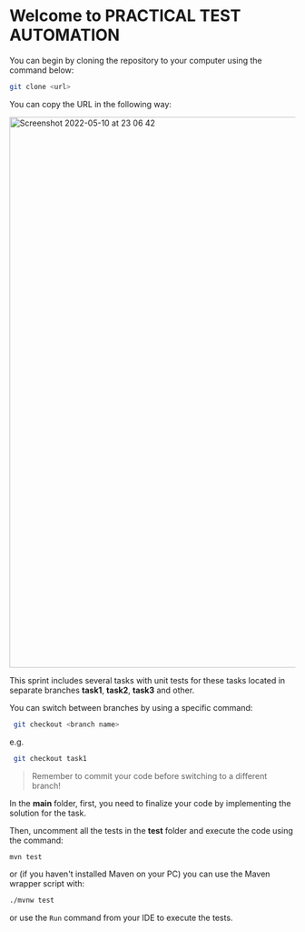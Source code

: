 # Welcome to PRACTICAL TEST AUTOMATION

You can begin by cloning the repository to your computer using the command below:
```sh
git clone <url>
```
You can copy the URL in the following way:

<img width="968" alt="Screenshot 2022-05-10 at 23 06 42" src="https://user-images.githubusercontent.com/61456363/167713268-c89a4125-9467-47a6-a2d8-eb6fcefcc1dd.png">


This sprint includes several tasks with unit tests for these tasks located in separate branches **task1**, **task2**, **task3** and other.  


You can switch between branches by using a specific command:
```sh
 git checkout <branch name>
```
 e.g.
```sh
 git checkout task1
 ```
 > Remember to commit your code before switching to a different branch!

In the **main** folder, first, you need to finalize your code by implementing the solution for the task.

Then, uncomment all the tests in the **test** folder and execute the code using the command:
```sh
mvn test
```
or (if you haven't installed Maven on your PC) you can use the Maven wrapper script with:
```sh
./mvnw test
```
or use the `Run` command from your IDE to execute the tests.

